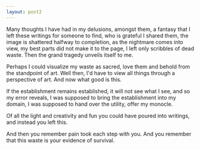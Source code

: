 ```yaml
---
layout: post2
---
```


Many thoughts I have had in my delusions, amongst them, a fantasy that I left these writings for someone to find, who is grateful I shared them, the image is shattered halfway to completion, as the nightmare comes into view, my best parts did not make it to the page,
I left only scribbles of dead waste. Then the grand tragedy unveils itself to me.

Perhaps I could visualize my waste as sacred, love them and behold from the standpoint of art. Well then,
I'd have to view all things through a perspective of art. And now what good is this.

If the establishment remains established, it will not see what I see, and so my error reveals, I was supposed to bring the establishment into my domain, I was supposed to hand over the utility, offer my monocle.

Of all the light and creativity and fun you could have poured into writings, and instead you left this.

And then you remember pain took each step with you. And you remember that this waste is your evidence of survival.
